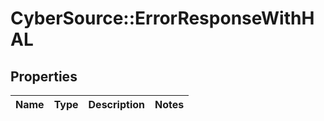 # CyberSource::ErrorResponseWithHAL

## Properties
Name | Type | Description | Notes
------------ | ------------- | ------------- | -------------


